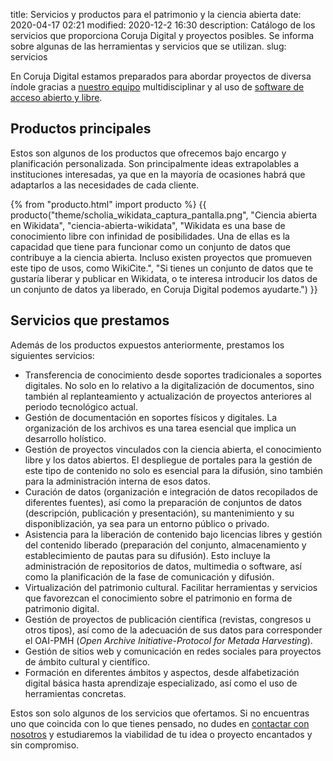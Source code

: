 title: Servicios y productos para el patrimonio y la ciencia abierta
date: 2020-04-17 02:21
modified: 2020-12-2 16:30
description: Catálogo de los servicios que proporciona Coruja Digital y proyectos posibles. Se informa sobre algunas de las herramientas y servicios que se utilizan.
slug: servicios

En Coruja Digital estamos preparados para abordar proyectos de diversa índole gracias a [nuestro equipo](https://corujadigital.tech/acerca-de) multidisciplinar y al uso de [software de acceso abierto y libre](https://corujadigital.tech/herramientas-servicios).

## Productos principales

Estos son algunos de los productos que ofrecemos bajo encargo y planificación personalizada. Son principalmente ideas extrapolables a instituciones interesadas, ya que en la mayoría de ocasiones habrá que adaptarlos a las necesidades de cada cliente.

{% from "producto.html" import producto %}
{{ producto("theme/scholia_wikidata_captura_pantalla.png",
            "Ciencia abierta en Wikidata",
            "ciencia-abierta-wikidata",
            "Wikidata es una base de conocimiento libre con infinidad de posibilidades. Una de ellas es la capacidad que tiene para funcionar como un conjunto de datos que contribuye a la ciencia abierta. Incluso existen proyectos que promueven este tipo de usos, como WikiCite.",
            "Si tienes un conjunto de datos que te gustaría liberar y publicar en Wikidata, o te interesa introducir los datos de un conjunto de datos ya liberado, en Coruja Digital podemos ayudarte.")
}}

## Servicios que prestamos

Además de los productos expuestos anteriormente, prestamos los siguientes servicios:

  - Transferencia de conocimiento desde soportes tradicionales a soportes digitales. No solo en lo relativo a la digitalización de documentos, sino también al replanteamiento y actualización de proyectos anteriores al periodo tecnológico actual.
  - Gestión de documentación en soportes físicos y digitales. La organización de los archivos es una tarea esencial que implica un desarrollo holístico.
  - Gestión de proyectos vinculados con la ciencia abierta, el conocimiento libre y los datos abiertos. El despliegue de portales para la gestión de este tipo de contenido no solo es esencial para la difusión, sino también para la administración interna de esos datos.
  - Curación de datos (organización e integración de datos recopilados de diferentes fuentes), así como la preparación de conjuntos de datos (descripción, publicación y presentación), su mantenimiento y su disponiblización, ya sea para un entorno público o privado.
  - Asistencia para la liberación de contenido bajo licencias libres y gestión del contenido liberado (preparación del conjunto, almacenamiento y establecimiento de pautas para su difusión). Esto incluye la administración de repositorios de datos, multimedia o software, así como la planificación de la fase de comunicación y difusión.
  - Virtualización del patrimonio cultural. Facilitar herramientas y servicios que favorezcan el conocimiento sobre el patrimonio en forma de patrimonio digital.
  - Gestión de proyectos de publicación científica (revistas, congresos u otros tipos), así como de la adecuación de sus datos para corresponder el OAI-PMH (*Open Archive Initiative-Protocol for Metada Harvesting*).
  - Gestión de sitios web y comunicación en redes sociales para proyectos de ámbito cultural y científico.
  - Formación en diferentes ámbitos y aspectos, desde alfabetización digital básica hasta aprendizaje especializado, así como el uso de herramientas concretas.

Estos son solo algunos de los servicios que ofertamos. Si no encuentras uno que coincida con lo que tienes pensado, no dudes en [contactar con nosotros](https://corujadigital.tech/contactar) y estudiaremos la viabilidad de tu idea o proyecto encantados y sin compromiso.

